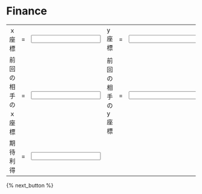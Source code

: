 # Finance

<input type="hidden" name="x_place" value="id_x_place" id="id_x_place"/>
<input type="hidden" name="y_place" value="id_y_place" id="id_y_place"/>
<form action="#" name="xy">
    <table>
        <tr><td>ｘ座標</td><td>=</td><td><input type="text" name="x_place1" id="id_x_place1"/></td><td>y座標</td><td>=</td><td><input type="text" name="y_place1" id="id_y_place1"/></td></tr>
        <tr><td>前回の相手のｘ座標</td><td>=</td><td><input type="text" name="x_place2" id="id_x_place2"/></td><td>前回の相手のy座標</td><td>=</td><td><input type="text" name="y_place2" id="id_y_place2"/></td></tr>
        <tr><td>期待利得</td><td>=</td><td><input type="text" name="expect_payoff" id="id_expect_payoff"/></td></tr>
    </table>
    {% next_button %}
</form>
<head>
<meta charset="utf-8">
<script type="text/javascript">
var canvas;
var ctx;
var cellSize = 10;   // セル1マスのサイズ
var cols;
var rows;
var cells = new Array();
var x_myplace;
var y_myplace;
window.onload = function()
{
    canvas = document.getElementById('canvas');
    ctx = canvas.getContext('2d');
    cols = Math.floor(canvas.width / cellSize);
    rows = Math.floor(canvas.height / cellSize);
    initCells();
    drawCell2({{past_x}}, {{past_y}})
    canvas.addEventListener('click', canvasClick, false);
    document.getElementById('id_x_place2').value = {{past_x}}
    document.getElementById('id_y_place2').value = {{past_y}}
};
 
// 初期化
function initCells(){
    ctx.fillStyle = 'rgb(60, 60, 60)';
    ctx.fillRect(0,0, canvas.width, canvas.height);
    for(col=0;col<cols;col++){
        cells[col] = new Array();
        for(row=0;row<rows;row++){
            cells[col][row] = 0;
        }
    }
    redraw();
}
 
// 全体を再描画
function redraw(){
    for(col=0;col<cols;col++){
        for(row=0;row<rows;row++){
            drawCell(col, row);
        }
    }
}
 
// セルを描画
function drawCell(x, y){
    var value = cells[x][y];
    var style = value ? "rgb(156, 255,0)" : "rgb(40,40,40)"; 
    ctx.fillStyle = style;
    ctx.fillRect(x * cellSize, y * cellSize,
        cellSize - 1, cellSize - 1);
}
function drawCell2(x, y){
    var value = cells[x][y];
    ctx.fillStyle = "rgb(156, 255,0)";
    ctx.fillRect(x * cellSize, y * cellSize,
        cellSize - 1, cellSize - 1);
}
 
 function expect(x1, y1, x2, y2){
    var Fx = 0.0
        for (i=0;i<50;i++){
            for (j=0;j<20;j++){
                mytotalcomsumer = Math.pow((x1 - i),(y1 - j))
                othertotalcomsumer= Math.pow((x2- i),(y2 - j))
                if (mytotalcomsumer < othertotalcomsumer){
                    Fx += 1.0
                } else if (mytotalcomsumer == othertotalcomsumer){
                    Fx += 0.5
                }
            }
        }
    var mycomsumer = 0.0
    var othercomsumer = 0.0
    for (i=0;i<50;i++){
        for (j=0;j<20;j++){
            mytotalprice = 100 + Math.pow((x1 - i),(y1 - j))
            othertotalprice= ((1000-Fx)/Fx*100) + Math.pow((x2- i),(y2 - j))
            if (mytotalprice < othertotalprice){
                mycomsumer += 1.0
            } else if (mytotalprice == othertotalprice){
                mycomsumer += 0.5
                othercomsumer += 0.5
            }else{
                othercomsumer += 1.0
            }
        }
    }
    return ((1000-Fx)/Fx*100)*othercomsumer
}
// Canvasクリック
function canvasClick(e){
	initCells()
    drawCell2({{past_x}}, {{past_y}})
    var x = 0;
    var y = 0;
    var col = 0;
    var row = 0;
    x = e.clientX - canvas.offsetLeft;
    y = e.clientY - canvas.offsetTop;
    col = Math.floor(x / cellSize);
    row = Math.floor(y / cellSize);
    cells[col][row] = !cells[col][row];
    drawCell(col, row);
    clickplace(cells);
    document.getElementById('id_x_place').value= x_myplace;
    document.getElementById('id_y_place').value=20.0-y_myplace;
    document.getElementById('id_x_place1').value = x_myplace
    document.getElementById('id_y_place1').value = y_myplace
    document.getElementById('id_expect_payoff').value = expect({{past_x}}, {{past_y}}, x_myplace, y_myplace)
}
function clickplace(cells){
	for (var i = 0; i < cells.length; i++) {
		for (var j = 0; j < cells[i].length; j++) {
			if(cells[i][j] == 1){
				x_myplace = i
				y_myplace = j
			}
    	}
	}
}
</script>
</head>
<body>
<canvas id="canvas" width="510" height="210"></canvas>
</body>
